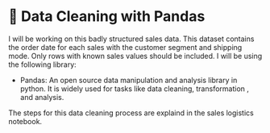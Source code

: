 # 🧼 Data Cleaning with Pandas
I will be working on this badly structured sales data. This dataset contains the order date for each sales with the customer segment and shipping mode. Only rows with known sales values should be included. I will be using the following library:

- Pandas: An open source data manipulation and analysis library in python. It is widely used for tasks like data cleaning, transformation , and analysis.

The steps for this data cleaning process are explaind in the sales logistics notebook.
